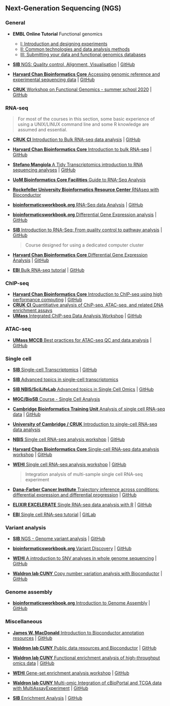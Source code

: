 
## Next-Generation Sequencing (NGS)

### General

- **EMBL Online Tutorial** Functional genomics 
	- [I: Introduction and designing experiments](https://www.ebi.ac.uk/training/online/courses/functional-genomics-i-introduction-and-design/)
	- [II: Common technologies and data analysis methods](https://www.ebi.ac.uk/training/online/courses/functional-genomics-ii-common-technologies-and-data-analysis-methods/)
	- [III: Submitting your data and functional genomics databases](https://www.ebi.ac.uk/training/online/courses/functional-genomics-iii-submitting-data/)


- [**SIB** NGS: Quality control, Alignment, Visualisation](https://sib-swiss.github.io/NGS-introduction-training/) | [GitHub](https://github.com/sib-swiss/NGS-introduction-training)
- [**Harvard Chan Bioinformatics Core** Accessing genomic reference and experimental sequencing data](https://hbctraining.github.io/Accessing_public_genomic_data/) | [GitHub](https://github.com/hbctraining/Accessing_public_genomic_data)
- [**CRUK** Workshop on Functional Genomics - summer school 2020](https://bioinformatics-core-shared-training.github.io/cruk-summer-school-2020/) | [GitHub](https://github.com/bioinformatics-core-shared-training/cruk-summer-school-2020)


### RNA-seq

> For most of the courses in this section, some basic experience of using a UNIX/LINUX command line and some R knowledge are assumed and essential. 

- [**CRUK CI** Introduction to Bulk RNA-seq data analysis](https://bioinformatics-core-shared-training.github.io/Bulk_RNAseq_Course_Apr22/) | [GitHub](https://github.com/bioinformatics-core-shared-training/Bulk_RNAseq_Course_Apr22)

- [**Harvard Chan Bioinformatics Core** Introduction to bulk RNA-seq](https://hbctraining.github.io/Intro-to-rnaseq-hpc-salmon-flipped/schedule/links-to-lessons.html) | [GitHub](https://github.com/hbctraining/Intro-to-rnaseq-hpc-salmon-flipped)


- [**Stefano Mangiola** A Tidy Transcriptomics introduction to RNA sequencing analyses](https://stemangiola.github.io/bioc_2020_tidytranscriptomics/) | [GitHub](https://github.com/stemangiola/bioc_2020_tidytranscriptomics/)

- [**UoM Bioinformatics Core Facilities** Guide to RNA-Seq Analysis](https://ycl6.gitbook.io/guide-to-rna-seq-analysis/)

- [**Rockefeller University Bioinformatics Resource Center** RNAseq with Bioconductor](https://rockefelleruniversity.github.io/RU_RNAseq/index.html)  

- [**bioinformaticsworkbook.org** RNA-Seq data Analysis](https://bioinformaticsworkbook.org/dataAnalysis/RNA-Seq/RNA-SeqIntro/RNAseq-using-a-genome.html#gsc.tab=0) | [GitHub](https://github.com/ISUgenomics/bioinformatics-workbook)

- [**bioinformaticsworkbook.org** Differential Gene Expression analysis](https://bioinformaticsworkbook.org/dataAnalysis/RNA-Seq/RNA-SeqIntro/Differential-Expression-Analysis.html#gsc.tab=0) | [GitHub](https://github.com/ISUgenomics/bioinformatics-workbook)

- [**SIB** Introduction to RNA-Seq: From quality control to pathway analysis](https://sib-swiss.github.io/RNAseq-introduction-training/) | [GitHub](https://github.com/sib-swiss/RNAseq-introduction-training)
	> Course designed for using a dedicated computer cluster 

- [**Harvard Chan Bioinformatics Core** Differential Gene Expression Analysis](https://hbctraining.github.io/DGE_workshop_salmon_online/schedule/links-to-lessons.html) | [GitHub](https://github.com/hbctraining/DGE_workshop_salmon_online)


- [**EBI** Bulk RNA-seq tutorial](https://mperalc.gitlab.io/bulk_RNA-seq_workshop_2021/) | [GitHub](https://gitlab.com/mperalc/bulk_RNA-seq_workshop_2021/)

### ChIP-seq

- [**Harvard Chan Bioinformatics Core** Introduction to ChIP-seq using high performance computing](https://hbctraining.github.io/Intro-to-ChIPseq/) | [GitHub](https://github.com/hbctraining/Intro-to-ChIPseq)
- [**CRUK CI** Quantitiative analysis of ChiP-seq, ATAC-seq, and related DNA enrichment assays](https://github.com/bioinformatics-core-shared-training/Quantitative-ChIPseq-Workshop)
- [**UMass** Integrated ChIP-seq Data Analysis Workshop](https://hukai916.github.io/IntegratedChIPseqWorkshop/) | [GitHub](https://github.com/hukai916/IntegratedChIPseqWorkshop/)


### ATAC-seq

- [**UMass MCCB** Best practices for ATAC-seq QC and data analysis](https://haibol2016.github.io/ATACseqQCWorkshop/) | [GitHub](https://github.com/haibol2016/ATACseqQCWorkshop/)


### Single cell

- [**SIB** Single-cell Transcriptomics](https://sib-swiss.github.io/single-cell-training/latest/) | [GitHub](https://github.com/sib-swiss/single-cell-training/)

- [**SIB** Advanced topics in single-cell transcriptomics](https://github.com/fmicompbio/adv_scrnaseq_2020)

- [**SIB NBIS/SciLifeLab** Advanced topics in Single Cell Omics](https://nbisweden.github.io/single-cell_sib_scilifelab_2021/) | [GitHub](https://github.com/NBISweden/single-cell_sib_scilifelab_2021)

- [**MGC/BioSB** Course - Single Cell Analysis](https://github.com/LeidenCBC/MGC-BioSB-SingleCellAnalysis2021)

- [**Cambridge Bioinformatics Training Unit** Analysis of single cell RNA-seq data](https://www.singlecellcourse.org/index.html) | [GitHub](https://github.com/hemberg-lab/scRNA.seq.course)  

- [**University of Cambridge / CRUK** Introduction to single-cell RNA-seq data analysis](https://bioinformatics-core-shared-training.github.io/UnivCambridge_ScRnaSeqIntro_Feb2022/)
 
- [**NBIS** Single cell RNA-seq analysis workshop](https://nbisweden.github.io/workshop-scRNAseq/) | [GitHub](https://github.com/nbisweden/workshop-scRNAseq)

- [**Harvard Chan Bioinformatics Core** Single-cell RNA-seq data analysis workshop](https://github.com/hbctraining/scRNA-seq_online) | [GitHub](https://hbctraining.github.io/scRNA-seq_online/schedule/links-to-lessons.html)

- [**WEHI**  Single cell RNA-seq analysis workshop](
https://yunshun.github.io/SingleCellWorkshop/) | [GitHub](https://github.com/yunshun/SingleCellWorkshop/)
	> Integration analysis of multi-sample single cell RNA-seq experiment


- [**Dana-Farber Cancer Institute** Trajectory inference across conditions: differential expression and differential progression](https://kstreet13.github.io/bioc2020trajectories/) | [GitHub](https://github.com/kstreet13/bioc2020trajectories)

- [**ELIXIR EXCELERATE** Single RNA-seq data analysis with R](https://nbisweden.github.io/excelerate-scRNAseq/) | [GitHub](https://github.com/NBISweden/excelerate-scRNAseq)

- [**EBI** Single cell RNA-seq tutorial](https://mperalc.gitlab.io/scRNA-seq_workshop_2021/) | [GitLab](https://gitlab.com/mperalc/scRNA-seq_workshop_2021)




### Variant analysis

- [**SIB** NGS - Genome variant analysis](https://sib-swiss.github.io/NGS-variants-training/) | [GitHub](https://github.com/sib-swiss/NGS-variants-training/)
- [**bioinformaticsworkbook.org** Variant Discovery](https://bioinformaticsworkbook.org/dataAnalysis/VariantCalling/variant-calling-index.html#gsc.tab=0) | [GitHub](https://github.com/ISUgenomics/bioinformatics-workbook)

- [**WEHI** A introduction to SNV analyses in whole genome sequencing](https://github.com/PapenfussLab/IntroductionToGenomicsWorkshop/) | [GitHub](https://papenfusslab.github.io/IntroductionToGenomicsWorkshop/)
- [**Waldron lab CUNY** Copy number variation analysis with Bioconductor](https://waldronlab.io/CNVWorkshop/) | [GitHub](https://github.com/waldronlab/CNVWorkshop)


### Genome assembly

- [**bioinformaticsworkbook.org** Introduction to Genome Assembly](https://bioinformaticsworkbook.org/dataAnalysis/GenomeAssembly/Intro_GenomeAssembly.html#gsc.tab=0) | [GitHub](https://github.com/ISUgenomics/bioinformatics-workbook)


### Miscellaneous

- [**James W. MacDonald** Introduction to Bioconductor annotation resources](https://jmacdon.github.io/Bioc2020Anno/) | [GitHub](https://github.com/jmacdon/Bioc2020Anno)

- [**Waldron lab CUNY** Public data resources and Bioconductor](https://waldronlab.io/PublicDataResources/) | [GitHub](https://github.com/jmacdon/Bioc2020Anno)

- [**Waldron lab CUNY** Functional enrichment analysis of high-throughput omics data](https://waldronlab.io/enrichOmics/) | [GitHub](https://github.com/waldronlab/enrichOmics)

- [**WEHI**  Gene-set enrichment analysis workshop](https://davislaboratory.github.io/GenesetAnalysisWorkflow/) | [GitHub](https://github.com/DavisLaboratory/GenesetAnalysisWorkflow/)

- [**Waldron lab CUNY** Multi-omic Integration of cBioPortal and TCGA data with MultiAssayExperiment](https://waldronlab.io/MultiAssayWorkshop/) | [GitHub](https://github.com/waldronlab/MultiAssayWorkshop/)

- [**SIB** Enrichment Analysis](https://sib-swiss.github.io/enrichment-analysis-training/) | [GitHub](https://github.com/sib-swiss/enrichment-analysis-training/)




